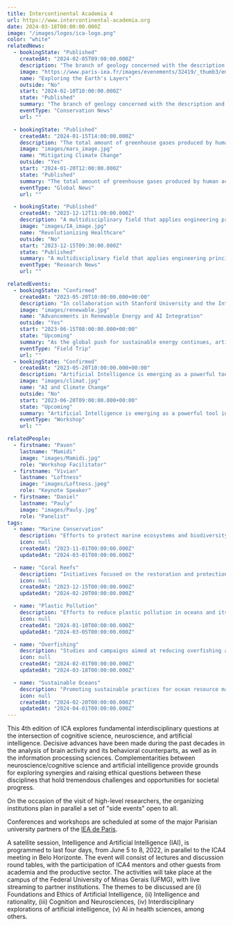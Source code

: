 ```yaml
---
title: Intercontinental Academia 4
url: https://www.intercontinental-academia.org
date: 2024-03-18T00:00:00.000Z
image: "/images/logos/ica-logo.png"
color: "white"
relatedNews:
  - bookingState: "Published"
    createdAt: "2024-02-05T09:00:00.000Z"
    description: "The branch of geology concerned with the description and classification of rocks."
    image: "https://www.paris-iea.fr/images/evenements/32419/_thumb3/emily-morter-8xaa0f9yqne-unsplash.jpg"
    name: "Exploring the Earth's Layers"
    outside: "No"
    start: "2024-02-10T10:00:00.000Z"
    state: "Published"
    summary: "The branch of geology concerned with the description and classification of rocks."
    eventType: "Conservation News"
    url: ""

  - bookingState: "Published"
    createdAt: "2024-01-15T14:00:00.000Z"
    description: "The total amount of greenhouse gases produced by human activities, measured in carbon dioxide equivalents"
    image: "images/mars_image.jpg"
    name: "Mitigating Climate Change"
    outside: "Yes"
    start: "2024-01-20T12:00:00.000Z"
    state: "Published"
    summary: "The total amount of greenhouse gases produced by human activities, measured in carbon dioxide equivalents"
    eventType: "Global News"
    url: ""

  - bookingState: "Published"
    createdAt: "2023-12-12T11:00:00.000Z"
    description: "A multidisciplinary field that applies engineering principles to medicine and biology for healthcare purposes"
    image: "images/IA_image.jpg"
    name: "Revolutionizing Healthcare"
    outside: "No"
    start: "2023-12-15T09:30:00.000Z"
    state: "Published"
    summary: "A multidisciplinary field that applies engineering principles to medicine and biology for healthcare purposes"
    eventType: "Research News"
    url: ""

relatedEvents:
  - bookingState: "Confirmed"
    createdAt: "2023-05-20T10:00:00.000+00:00"
    description: "In collaboration with Stanford University and the International Energy Agency"
    image: "images/renewable.jpg"
    name: "Advancements in Renewable Energy and AI Integration"
    outside: "Yes"
    start: "2023-06-15T08:00:00.000+00:00"
    state: "Upcoming"
    summary: "As the global push for sustainable energy continues, artificial intelligence is playing a pivotal role in optimizing renewable energy systems"
    eventType: "Field Trip"
    url: ""
  - bookingState: "Confirmed"
    createdAt: "2023-05-20T10:00:00.000+00:00"
    description: "Artificial Intelligence is emerging as a powerful tool in the fight against climate change"
    image: "images/climat.jpg"
    name: "AI and Climate Change"
    outside: "No"
    start: "2023-06-20T09:00:00.000+00:00"
    state: "Upcoming"
    summary: "Artificial Intelligence is emerging as a powerful tool in the fight against climate change"
    eventType: "Workshop"
    url: ""

relatedPeople:
  - firstname: "Paven"
    lastname: "Mamidi"
    image: "images/Mamidi.jpg"
    role: "Workshop Facilitator"
  - firstname: "Vivian"
    lastname: "Loftness"
    image: "images/Loftness.jpeg"
    role: "Keynote Speaker"
  - firstname: "Daniel"
    lastname: "Pauly"
    image: "images/Pauly.jpg"
    role: "Panelist"
tags:
  - name: "Marine Conservation"
    description: "Efforts to protect marine ecosystems and biodiversity."
    icon: null
    createdAt: "2023-11-01T00:00:00.000Z"
    updatedAt: "2024-03-01T00:00:00.000Z"

  - name: "Coral Reefs"
    description: "Initiatives focused on the restoration and protection of coral reef ecosystems."
    icon: null
    createdAt: "2023-12-15T00:00:00.000Z"
    updatedAt: "2024-02-20T00:00:00.000Z"

  - name: "Plastic Pollution"
    description: "Efforts to reduce plastic pollution in oceans and its impact on marine life."
    icon: null
    createdAt: "2024-01-10T00:00:00.000Z"
    updatedAt: "2024-03-05T00:00:00.000Z"

  - name: "Overfishing"
    description: "Studies and campaigns aimed at reducing overfishing and preserving marine biodiversity."
    icon: null
    createdAt: "2024-02-01T00:00:00.000Z"
    updatedAt: "2024-03-18T00:00:00.000Z"

  - name: "Sustainable Oceans"
    description: "Promoting sustainable practices for ocean resource management."
    icon: null
    createdAt: "2024-02-20T00:00:00.000Z"
    updatedAt: "2024-04-01T00:00:00.000Z"
---
```

This 4th edition of ICA explores fundamental interdisciplinary questions at the intersection of cognitive science, neuroscience, and artificial intelligence. Decisive advances have been made during the past decades in the analysis of brain activity and its behavioral counterparts, as well as in the information processing sciences. Complementarities between neuroscience/cognitive science and artificial intelligence provide grounds for exploring synergies and raising ethical questions between these disciplines that hold tremendous challenges and opportunities for societal progress.

On the occasion of the visit of high-level researchers, the organizing institutions plan in parallel a set of "side events" open to all.

Conferences and workshops are scheduled at some of the major Parisian university partners of the [IEA de Paris](https://www.paris-iea.fr/en/ "IEA de Paris").

A satellite session, Intelligence and Artificial Intelligence (IAI), is programmed to last four days, from June 5 to 8, 2022, in parallel to the ICA4 meeting in Belo Horizonte. The event will consist of lectures and discussion round tables, with the participation of ICA4 mentors and other guests from academia and the productive sector. The activities will take place at the campus of the Federal University of Minas Gerais (UFMG), with live streaming to partner institutions. The themes to be discussed are (i) Foundations and Ethics of Artificial Intelligence, (ii) Intelligence and rationality, (iii) Cognition and Neurosciences, (iv) Interdisciplinary explorations of artificial intelligence, (v) AI in health sciences, among others.
